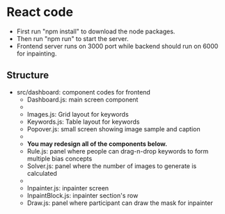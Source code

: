 # React code

- First run "npm install" to download the node packages.
- Then run "npm run" to start the server.
- Frontend server runs on 3000 port while backend should run on 6000 for inpainting.


## Structure
- src/dashboard: component codes for frontend
    - Dashboard.js: main screen component
    - 
    - Images.js: Grid layout for keywords
    - Keywords.js: Table layout for keywords
    - Popover.js: small screen showing image sample and caption
    - 
    - **You may redesign all of the components below.**
    - Rule.js: panel where people can drag-n-drop keywords to form multiple bias concepts
    - Solver.js: panel where the number of images to generate is calculated
    - 
    - Inpainter.js: inpainter screen
    - InpaintBlock.js: inpainter section's row
    - Draw.js: panel where participant can draw the mask for inpainter

